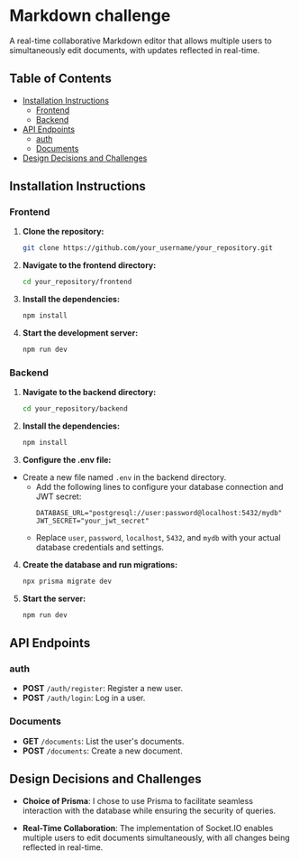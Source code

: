 # Markdown challenge

A real-time collaborative Markdown editor that allows multiple users to simultaneously edit documents, with updates reflected in real-time.

## Table of Contents

- [Installation Instructions](#installation-instructions)
  - [Frontend](#frontend)
  - [Backend](#backend)
- [API Endpoints](#api-endpoints)
  - [auth](#auth)
  - [Documents](#documents)
- [Design Decisions and Challenges](#design-decisions-and-challenges)

## Installation Instructions

### Frontend

1. **Clone the repository:**
   ```bash
   git clone https://github.com/your_username/your_repository.git

2. **Navigate to the frontend directory:**
   ```bash
   cd your_repository/frontend

3. **Install the dependencies:**
   ```bash
   npm install

4. **Start the development server:**
   ```bash
   npm run dev

### Backend

1. **Navigate to the backend directory:**
   ```bash
   cd your_repository/backend

2. **Install the dependencies:**
   ```bash
   npm install

3. **Configure the .env file:**
- Create a new file named `.env` in the backend directory.
   - Add the following lines to configure your database connection and JWT secret:
     ```env
     DATABASE_URL="postgresql://user:password@localhost:5432/mydb"
     JWT_SECRET="your_jwt_secret"
     ```
   - Replace `user`, `password`, `localhost`, `5432`, and `mydb` with your actual database credentials and settings.

4. **Create the database and run migrations:**
   ```bash
   npx prisma migrate dev

5. **Start the server:**
   ```bash
   npm run dev


## API Endpoints

### auth

- **POST** `/auth/register`: Register a new user.
- **POST** `/auth/login`: Log in a user.

### Documents

- **GET** `/documents`: List the user's documents.
- **POST** `/documents`: Create a new document.

## Design Decisions and Challenges

- **Choice of Prisma**: I chose to use Prisma to facilitate seamless interaction with the database while ensuring the security of queries.

- **Real-Time Collaboration**: The implementation of Socket.IO enables multiple users to edit documents simultaneously, with all changes being reflected in real-time.